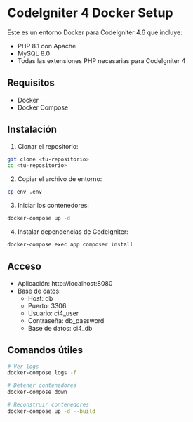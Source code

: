 # CodeIgniter 4 Docker Setup

Este es un entorno Docker para CodeIgniter 4.6 que incluye:
- PHP 8.1 con Apache
- MySQL 8.0
- Todas las extensiones PHP necesarias para CodeIgniter 4

## Requisitos
- Docker
- Docker Compose

## Instalación

1. Clonar el repositorio:
```bash
git clone <tu-repositorio>
cd <tu-repositorio>
```

2. Copiar el archivo de entorno:
```bash
cp env .env
```

3. Iniciar los contenedores:
```bash
docker-compose up -d
```

4. Instalar dependencias de CodeIgniter:
```bash
docker-compose exec app composer install
```

## Acceso
- Aplicación: http://localhost:8080
- Base de datos:
  - Host: db
  - Puerto: 3306
  - Usuario: ci4_user
  - Contraseña: db_password
  - Base de datos: ci4_db

## Comandos útiles
```bash
# Ver logs
docker-compose logs -f

# Detener contenedores
docker-compose down

# Reconstruir contenedores
docker-compose up -d --build
```
